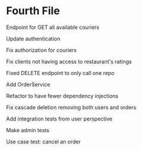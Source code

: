 # Fourth File

Endpoint for GET all available couriers

Update authentication

Fix authorization for couriers

Fix clients not having access to restaurant's ratings

Fixed DELETE endpoint to only call one repo

Add OrderService

Refactor to have fewer dependency injections

Fix cascade deletion removing both users and orders

Add integration tests from user perspective

Make admin tests

Use case test: cancel an order